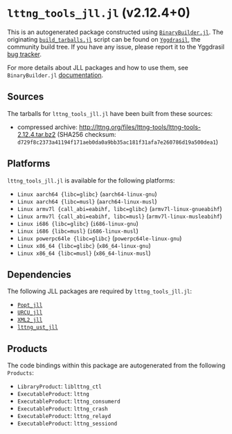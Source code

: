 # `lttng_tools_jll.jl` (v2.12.4+0)

This is an autogenerated package constructed using [`BinaryBuilder.jl`](https://github.com/JuliaPackaging/BinaryBuilder.jl). The originating [`build_tarballs.jl`](https://github.com/JuliaPackaging/Yggdrasil/blob/1000dd96455f94bcd9b1c3848ec7bc9dcc6023c8/L/lttng_tools/build_tarballs.jl) script can be found on [`Yggdrasil`](https://github.com/JuliaPackaging/Yggdrasil/), the community build tree.  If you have any issue, please report it to the Yggdrasil [bug tracker](https://github.com/JuliaPackaging/Yggdrasil/issues).

For more details about JLL packages and how to use them, see `BinaryBuilder.jl` [documentation](https://juliapackaging.github.io/BinaryBuilder.jl/dev/jll/).

## Sources

The tarballs for `lttng_tools_jll.jl` have been built from these sources:

* compressed archive: http://lttng.org/files/lttng-tools/lttng-tools-2.12.4.tar.bz2 (SHA256 checksum: `d729f8c2373a41194f171aeb0da0a9bb35ac181f31afa7e260786d19a500dea1`)

## Platforms

`lttng_tools_jll.jl` is available for the following platforms:

* `Linux aarch64 {libc=glibc}` (`aarch64-linux-gnu`)
* `Linux aarch64 {libc=musl}` (`aarch64-linux-musl`)
* `Linux armv7l {call_abi=eabihf, libc=glibc}` (`armv7l-linux-gnueabihf`)
* `Linux armv7l {call_abi=eabihf, libc=musl}` (`armv7l-linux-musleabihf`)
* `Linux i686 {libc=glibc}` (`i686-linux-gnu`)
* `Linux i686 {libc=musl}` (`i686-linux-musl`)
* `Linux powerpc64le {libc=glibc}` (`powerpc64le-linux-gnu`)
* `Linux x86_64 {libc=glibc}` (`x86_64-linux-gnu`)
* `Linux x86_64 {libc=musl}` (`x86_64-linux-musl`)

## Dependencies

The following JLL packages are required by `lttng_tools_jll.jl`:

* [`Popt_jll`](https://github.com/JuliaBinaryWrappers/Popt_jll.jl)
* [`URCU_jll`](https://github.com/JuliaBinaryWrappers/URCU_jll.jl)
* [`XML2_jll`](https://github.com/JuliaBinaryWrappers/XML2_jll.jl)
* [`lttng_ust_jll`](https://github.com/JuliaBinaryWrappers/lttng_ust_jll.jl)

## Products

The code bindings within this package are autogenerated from the following `Products`:

* `LibraryProduct`: `liblttng_ctl`
* `ExecutableProduct`: `lttng`
* `ExecutableProduct`: `lttng_consumerd`
* `ExecutableProduct`: `lttng_crash`
* `ExecutableProduct`: `lttng_relayd`
* `ExecutableProduct`: `lttng_sessiond`
